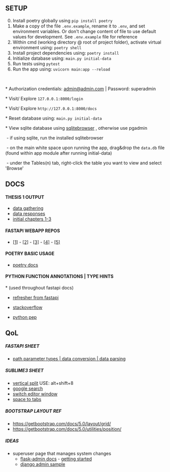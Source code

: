 ## SETUP

0. Install poetry globally using `pip install poetry`
1. Make a copy of the file `.env.example`, rename it to `.env`, and set environment variables. Or don't change content of file to use default values for development. See `.env.example` file for reference
2. Within cmd (working directory @ root of project folder), activate virtual environment using: `poetry shell`
3. Install project dependencies using: `poetry install`
4. Initialize database using: `main.py initial-data`
5. Run tests using `pytest`
6. Run the app using: `uvicorn main:app --reload`

<br>

\* Authorization credentials: admin@admin.com | Password: superadmin

\* Visit/ Explore `127.0.0.1:8000/login` 

\* Visit/ Explore `http://127.0.0.1:8000/docs`

\* Reset database using: `main.py initial-data`

\* View sqlite database using [sqlitebrowser](https://sqlitebrowser.org/dl/) , otherwise use pgadmin

​	\- if using sqlite, run the installed sqlitebrowser

​	\- on the main white space upon running the app, drag&drop the `data.db` file (found within app module after running initial-data)  

​	\- under the Tables(n) tab, right-click the table you want to view and select 'Browse'

 



## DOCS

#### THESIS 1 OUTPUT

- [data gathering](https://docs.google.com/forms/d/10Sh3mFSDDFLDSU0zRs4IrazD_ZwYSRBrY1eimmVAwJc/edit?fbclid=IwAR3YJFv_XsLop_dh6Td7LHfF1bf--9Qhy898PfDq5_2NUN96UITpSBCoY-Y)
- [data responses](https://docs.google.com/spreadsheets/d/1GQnv96uQBPZYlaVhxOGUgCY3Ud92jL2Jrgcnp3KmR1E/edit?resourcekey#gid=1853497657)
- [initial chapters 1-3](https://docs.google.com/document/d/1SogCDHCalx5yzXk1QAynxyxSCE_Q6m_-3kUshWWt8EQ/edit?fbclid=IwAR0JfOrIGcBSTkASUMgGMLQgoHv0P4M9USD2_ZPazmwYFejI2mY5o2sl7Z4#heading=h.vpxlmrhqpcpg)


#### FASTAPI WEBAPP REPOS

- [[1]](https://github.com/htbrandao/fastemplate) - [[2]](https://github.com/skb1129/fastapi-boilerplate) - [[3]](https://github.com/Vibhav0/Auth) - [[4]](https://eugeneyan.com/writing/how-to-set-up-html-app-with-fastapi-jinja-forms-templates/) - [[5]](https://levelup.gitconnected.com/building-a-website-starter-with-fastapi-92d077092864)



#### POETRY BASIC USAGE

- [poetry docs](](https://python-poetry.org/docs/basic-usage/))



#### PYTHON FUNCTION ANNOTATIONS | TYPE HINTS

\* (used throughout fastapi docs)

- [refresher from fastapi](https://fastapi.tiangolo.com/python-types/)

- [stackoverflow](https://stackoverflow.com/questions/14379753/what-does-mean-in-python-function-definitions)

- [python pep](https://www.python.org/dev/peps/pep-3107/	)




## QoL

##### FASTAPI SHEET

- [path parameter types | data conversion | data parsing](https://fastapi.tiangolo.com/tutorial/path-params/#path-parameters-with-types)


##### SUBLIME3 SHEET

- [vertical split](https://forum.sublimetext.com/t/how-to-split-window-vertically/3652/2) USE: alt+shift+8
- [google search](https://www.google.com/search?q=sublime+text+split+screen+vertically&oq=sublime+text+split+screen+vertically&aqs=chrome..69i57j0l2j0i22i30l7.7151j0j7&sourceid=chrome&ie=UTF-8)
- [switch editor window](https://stackoverflow.com/questions/38447486/in-sublime-how-to-switch-between-panels-in-a-2-column-view/38447556)
- [space to tabs](https://stackoverflow.com/questions/22529265/sublime-text-3-convert-spaces-to-tabs)



<!-- OLD, DO NOT USE -->

##### BOOTSTRAP LAYOUT REF

- https://getbootstrap.com/docs/5.0/layout/grid/
- https://getbootstrap.com/docs/5.0/utilities/position/


##### IDEAS

- superuser page that manages system changes
  - [flask-admin docs](https://flask-admin.readthedocs.io/en/latest/) - [getting started](https://flask-admin.readthedocs.io/en/latest/introduction/#getting-started)
  - [django admin sample](https://youtu.be/BJfyATa9nX0?t=184)